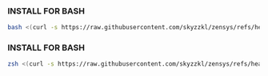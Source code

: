 ### INSTALL FOR BASH
```sh
bash <(curl -s https://raw.githubusercontent.com/skyzzkl/zensys/refs/heads/main/zeninstaller.sh)
```

### INSTALL FOR BASH
```sh
zsh <(curl -s https://raw.githubusercontent.com/skyzzkl/zensys/refs/heads/main/zeninstaller.sh)
```
